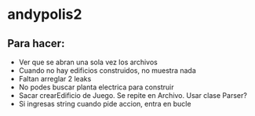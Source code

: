 # andypolis2

## Para hacer:

- Ver que se abran una sola vez los archivos
- Cuando no hay edificios construidos, no muestra nada
- Faltan arreglar 2 leaks
- No podes buscar planta electrica para construir
- Sacar crearEdificio de Juego. Se repite en Archivo. Usar clase Parser?
- Si ingresas string cuando pide accion, entra en bucle